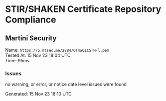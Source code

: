 # STIR/SHAKEN Certificate Repository Compliance

## Martini Security

Name: `https://p.mtsec.me/2884/OTmwQ1CSrH-l.pem`\
Tested At: 15 Nov 23 18:04 UTC\
Time: 95ms

### Issues

no warning, or error, or notice date level issues were found

Generated: 15 Nov 23 18:10 UTC